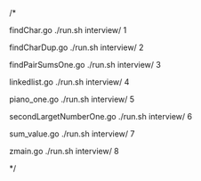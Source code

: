 /*

 findChar.go
 ./run.sh interview/ 1

 findCharDup.go
 ./run.sh interview/ 2

 findPairSumsOne.go
 ./run.sh interview/ 3

 linkedlist.go
 ./run.sh interview/ 4

 piano_one.go
 ./run.sh interview/ 5

 secondLargetNumberOne.go
 ./run.sh interview/ 6

 sum_value.go
 ./run.sh interview/ 7

 zmain.go
 ./run.sh interview/ 8

*/
